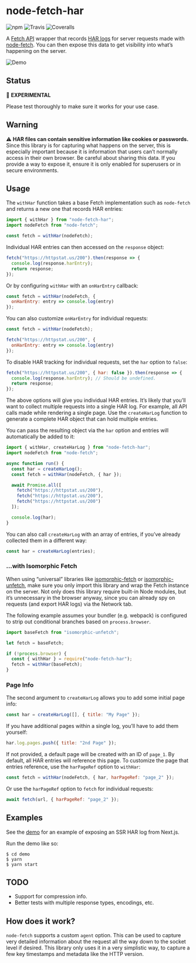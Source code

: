 # node-fetch-har

![npm](https://img.shields.io/npm/v/node-fetch-har.svg)
![Travis](https://img.shields.io/travis/exogen/node-fetch-har.svg)
![Coveralls](https://img.shields.io/coveralls/github/exogen/node-fetch-har.svg)

A [Fetch API][fetch] wrapper that records [HAR logs][har] for server requests
made with [node-fetch][]. You can then expose this data to get visibility into
what’s happening on the server.

![Demo](./demo.gif)

## Status

🧪 **EXPERIMENTAL**

Please test thoroughly to make sure it works for your use case.

## Warning

⚠️ **HAR files can contain sensitive information like cookies or passwords.** Since
this library is for capturing what happens on the server, this is especially
important because it is information that users can’t normally access in their
own browser. Be careful about sharing this data. If you provide a way to expose
it, ensure it is only enabled for superusers or in secure environments.

## Usage

The `withHar` function takes a base Fetch implementation such as `node-fetch`
and returns a new one that records HAR entries:

```js
import { withHar } from "node-fetch-har";
import nodeFetch from "node-fetch";

const fetch = withHar(nodeFetch);
```

Individual HAR entries can then accessed on the `response` object:

```js
fetch("https://httpstat.us/200").then(response => {
  console.log(response.harEntry);
  return response;
});
```

Or by configuring `withHar` with an `onHarEntry` callback:

```js
const fetch = withHar(nodeFetch, {
  onHarEntry: entry => console.log(entry)
});
```

You can also customize `onHarEntry` for individual requests:

```js
const fetch = withHar(nodeFetch);

fetch("https://httpstat.us/200", {
  onHarEntry: entry => console.log(entry)
});
```

To disable HAR tracking for individual requests, set the `har` option to `false`:

```js
fetch("https://httpstat.us/200", { har: false }).then(response => {
  console.log(response.harEntry); // Should be undefined.
  return response;
});
```

The above options will give you individual HAR entries. It’s likely that you’ll
want to collect multiple requests into a single HAR log. For example, all API
calls made while rendering a single page. Use the `createHarLog` function to
generate a complete HAR object that can hold multiple entries.

You can pass the resulting object via the `har` option and entries will
automatically be added to it:

```js
import { withHar, createHarLog } from "node-fetch-har";
import nodeFetch from "node-fetch";

async function run() {
  const har = createHarLog();
  const fetch = withHar(nodeFetch, { har });

  await Promise.all([
    fetch("https://httpstat.us/200"),
    fetch("https://httpstat.us/200"),
    fetch("https://httpstat.us/200")
  ]);

  console.log(har);
}
```

You can also call `createHarLog` with an array of entries, if you’ve already
collected them in a different way:

```js
const har = createHarLog(entries);
```

### …with Isomorphic Fetch

When using “universal” libraries like [isomorphic-fetch][] or [isomorphic-unfetch][],
make sure you only import this library and wrap the Fetch instance on the
server. Not only does this library require built-in Node modules, but it’s
unnecessary in the browser anyway, since you can already spy on requests (and
export HAR logs) via the Network tab.

The following example assumes your bundler (e.g. webpack) is configured to strip
out conditional branches based on `process.browser`.

```js
import baseFetch from "isomorphic-unfetch";

let fetch = baseFetch;

if (!process.browser) {
  const { withHar } = require("node-fetch-har");
  fetch = withHar(baseFetch);
}
```

### Page Info

The second argument to `createHarLog` allows you to add some initial page info:

```js
const har = createHarLog([], { title: "My Page" });
```

If you have additional pages within a single log, you’ll have to add them
yourself:

```js
har.log.pages.push({ title: "2nd Page" });
```

If not provided, a default page will be created with an ID of `page_1`. By
default, all HAR entries will reference this page. To customize the page that
entries reference, use the `harPageRef` option to `withHar`:

```js
const fetch = withHar(nodeFetch, { har, harPageRef: "page_2" });
```

Or use the `harPageRef` option to `fetch` for individual requests:

```js
await fetch(url, { harPageRef: "page_2" });
```

## Examples

See the [demo](./demo/pages/index.js) for an example of exposing an SSR HAR
log from Next.js.

Run the demo like so:

```console
$ cd demo
$ yarn
$ yarn start
```

## TODO

- Support for compression info.
- Better tests with multiple response types, encodings, etc.

## How does it work?

`node-fetch` supports a custom `agent` option. This can be used to capture very
detailed information about the request all the way down to the socket level if
desired. This library only uses it in a very simplistic way, to capture a few
key timestamps and metadata like the HTTP version.

[fetch]: https://developer.mozilla.org/en-US/docs/Web/API/Fetch_API
[node-fetch]: https://github.com/bitinn/node-fetch
[har]: http://www.softwareishard.com/blog/har-12-spec/
[isomorphic-fetch]: https://github.com/matthew-andrews/isomorphic-fetch
[isomorphic-unfetch]: https://github.com/developit/unfetch
